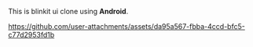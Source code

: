 This is blinkit ui clone using <b>Android</b>.


https://github.com/user-attachments/assets/da95a567-fbba-4ccd-bfc5-c77d2953fd1b


